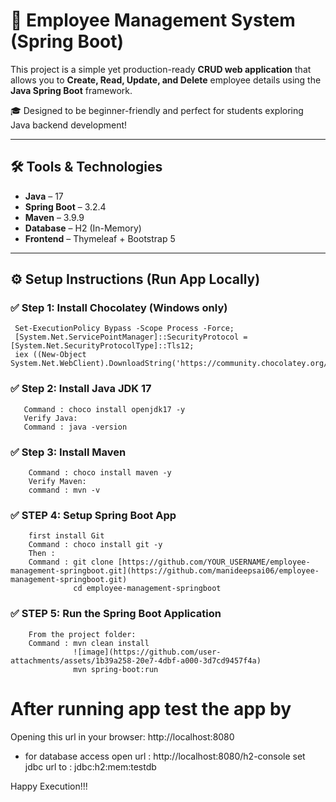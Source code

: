 # 🚀 Employee Management System (Spring Boot)

This project is a simple yet production-ready **CRUD web application** that allows you to **Create, Read, Update, and Delete** employee details using the **Java Spring Boot** framework.

🎓 Designed to be beginner-friendly and perfect for students exploring Java backend development!

---

## 🛠️ Tools & Technologies

- **Java** – 17  
- **Spring Boot** – 3.2.4  
- **Maven** – 3.9.9  
- **Database** – H2 (In-Memory)  
- **Frontend** – Thymeleaf + Bootstrap 5

---

## ⚙️ Setup Instructions (Run App Locally)

### ✅ Step 1: Install Chocolatey (Windows only)

     Set-ExecutionPolicy Bypass -Scope Process -Force;  
     [System.Net.ServicePointManager]::SecurityProtocol = [System.Net.SecurityProtocolType]::Tls12;  
     iex ((New-Object System.Net.WebClient).DownloadString('https://community.chocolatey.org/install.ps1'))

### ✅ Step 2: Install Java JDK 17
     
       Command : choco install openjdk17 -y
       Verify Java: 
       Command : java -version

### ✅ Step 3: Install Maven

        Command : choco install maven -y
        Verify Maven:
        command : mvn -v    
        
### ✅ STEP 4: Setup Spring Boot App

        first install Git
        Command : choco install git -y
        Then : 
        Command : git clone [https://github.com/YOUR_USERNAME/employee-management-springboot.git](https://github.com/manideepsai06/employee-management-springboot.git)
                  cd employee-management-springboot

### ✅ STEP 5: Run the Spring Boot Application

        From the project folder: 
        Command : mvn clean install 
                  ![image](https://github.com/user-attachments/assets/1b39a258-20e7-4dbf-a000-3d7cd9457f4a)
                  mvn spring-boot:run

# After running app test the app by
Opening this url in your browser: http://localhost:8080
- for database access open url : http://localhost:8080/h2-console
               set jdbc url to : jdbc:h2:mem:testdb

Happy Execution!!!
